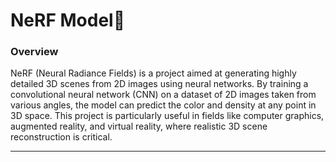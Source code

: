 # NeRF Model🤖

### Overview

NeRF (Neural Radiance Fields) is a project aimed at generating highly detailed 3D scenes from 2D images using neural networks. 
By training a convolutional neural network (CNN) on a dataset of 2D images taken from various angles, the model can predict 
the color and density at any point in 3D space. This project is particularly useful in fields like computer graphics, 
augmented reality, and virtual reality, where realistic 3D scene reconstruction is critical.

_____________________________________________________________________________________________________________________________________________________________________________

